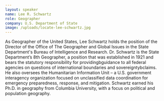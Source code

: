 ```yaml
---
layout: speaker
name: Lee R. Schwartz
role: Geographer
company: U.S. Department of State
image: /uploads/locate-lee-schwartz.jpg
---
```


As Geographer of the United States, Lee Schwartz holds the position of the Director of the Office of The Geographer and Global Issues in the State Department's Bureau of Intelligence and Research. Dr. Schwartz is the State Department’s 8th Geographer, a position that was established in 1921 and bears the statutory responsibility for providingbguidance to all federal agencies on questions of international boundaries and sovereigntybclaims. He also oversees the Humanitarian Information Unit – a U.S. government interagency organization focused on unclassified data coordination for emergency preparedness, response, and mitigation. Schwartz earned his Ph.D. in geography from Columbia University, with a focus on political and population geography.
